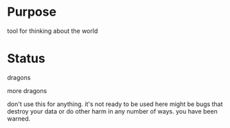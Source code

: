 # Purpose

tool for thinking about the world

# Status

dragons

more dragons

don't use this for anything. it's not ready to be used
here might be bugs that destroy your data or do other harm in any number of ways.
you have been warned.
